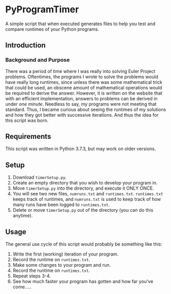 # PyProgramTimer
A simple script that when executed generates files to help you test and compare runtimes of your Python programs.

## Introduction
### Background and Purpose
There was a period of time where I was really into solving Euler Project problems. Oftentimes, the programs I wrote to solve the problems would have really long runtimes, since unless there was some mathematical trick that could be used, an obscene amount of mathematical operations would be required to derive the answer. However, it is written on the website that with an efficient implementation, answers to problems can be derived in under *one minute*. Needless to say, my programs were not meeting that standard. Thus, I became curious about seeing the runtimes of my solutions and how they got better with successive iterations. And thus the idea for this script was born.

## Requirements
This script was written in Python 3.7.3, but may work on older versions.

## Setup

1. Download `timerSetup.py`. 
2. Create an empty directory that you wish to develop your program in. 
3. Move `timerSetup.py` into the directory, and execute it ONLY ONCE. 
4. You will see two new files, `numruns.txt` and `runtimes.txt`. `runtimes.txt` keeps track of runtimes, and `numruns.txt` is used to keep track of how many runs have been logged to `runtimes.txt`.
4. Delete or move `timerSetup.py` out of the directory (you can do this anytime). 


## Usage
The general use cycle of this script would probably be something like this:
1. Write the first (working) iteration of your program.
2. Record the runtime on `runtimes.txt`.
3. Make some changes to your program and run.
4. Record the runtime on `runtimes.txt`.
5. Repeat steps 3-4.
6. See how much faster your program has gotten and how far you've come.....